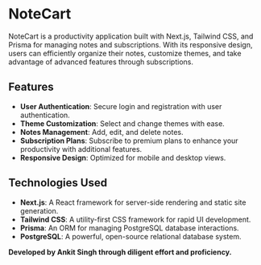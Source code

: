 # NoteCart

NoteCart is a productivity application built with Next.js, Tailwind CSS, and Prisma for managing notes and subscriptions. With its responsive design, users can efficiently organize their notes, customize themes, and take advantage of advanced features through subscriptions.

## Features

- **User Authentication**: Secure login and registration with user authentication.
- **Theme Customization**: Select and change themes with ease.
- **Notes Management**: Add, edit, and delete notes.
- **Subscription Plans**: Subscribe to premium plans to enhance your productivity with additional features.
- **Responsive Design**: Optimized for mobile and desktop views.

## Technologies Used

- **Next.js**: A React framework for server-side rendering and static site generation.
- **Tailwind CSS**: A utility-first CSS framework for rapid UI development.
- **Prisma**: An ORM for managing PostgreSQL database interactions.
- **PostgreSQL**: A powerful, open-source relational database system.

**Developed by Ankit Singh through diligent effort and proficiency.**
